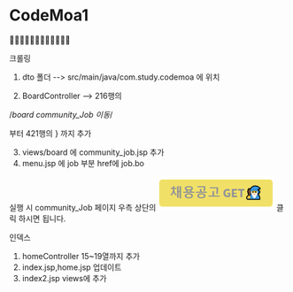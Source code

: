 # CodeMoa1
👨‍💻👨‍💻👨‍💻👨‍💻👨‍💻👨‍💻

크롤링

1. dto 폴더 --> src/main/java/com.study.codemoa 에 위치

2. BoardController --> 216행의 

/*board community_Job 이동*/
  
  부터 421행의 } 까지 추가
  
3. views/board 에 community_job.jsp 추가
4. menu.jsp 에 job 부분 href에 job.bo 

실행 시 community_Job 페이지 우측 상단의
![잡마법사](./images/jobWizard.png) 클릭 하시면 됩니다.


인덱스

1. homeController 15~19열까지 추가
2. index.jsp,home.jsp 업데이트
3. index2.jsp  views에 추가

